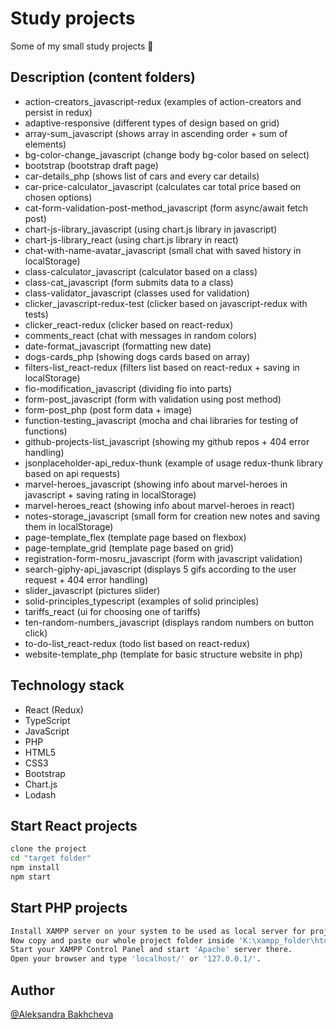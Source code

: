 # Study projects
Some of my small study projects 📖

## Description (content folders)
- action-creators_javascript-redux (examples of action-creators and persist in redux)
- adaptive-responsive (different types of design based on grid)
- array-sum_javascript (shows array in ascending order + sum of elements)
- bg-color-change_javascript (change body bg-color based on select)
- bootstrap (bootstrap draft page)
- car-details_php (shows list of cars and every car details)
- car-price-calculator_javascript (calculates car total price based on chosen options)
- cat-form-validation-post-method_javascript (form async/await fetch post)
- chart-js-library_javascript (using chart.js library in javascript)
- chart-js-library_react (using chart.js library in react)
- chat-with-name-avatar_javascript (small chat with saved history in localStorage)
- class-calculator_javascript (calculator based on a class)
- class-cat_javascript (form submits data to a class)
- class-validator_javascript (classes used for validation)
- clicker_javascript-redux-test (clicker based on javascript-redux with tests)
- clicker_react-redux (clicker based on react-redux)
- comments_react (chat with messages in random colors)
- date-format_javascript (formatting new date)
- dogs-cards_php (showing dogs cards based on array)
- filters-list_react-redux (filters list based on react-redux + saving in localStorage)
- fio-modification_javascript (dividing fio into parts)
- form-post_javascript (form with validation using post method)
- form-post_php (post form data + image)
- function-testing_javascript (mocha and chai libraries for testing of functions)
- github-projects-list_javascript (showing my github repos + 404 error handling)
- jsonplaceholder-api_redux-thunk (example of usage redux-thunk library based on api requests)
- marvel-heroes_javascript (showing info about marvel-heroes in javascript + saving rating in localStorage)
- marvel-heroes_react (showing info about marvel-heroes in react)
- notes-storage_javascript (small form for creation new notes and saving them in localStorage)
- page-template_flex (template page based on flexbox)
- page-template_grid (template page based on grid)
- registration-form-mosru_javascript (form with javascript validation)
- search-giphy-api_javascript (displays 5 gifs according to the user request + 404 error handling)
- slider_javascript (pictures slider)
- solid-principles_typescript (examples of solid principles)
- tariffs_react (ui for choosing one of tariffs)
- ten-random-numbers_javascript (displays random numbers on button click)
- to-do-list_react-redux (todo list based on react-redux)
- website-template_php (template for basic structure website in php)

## Technology stack
- React (Redux)
- TypeScript
- JavaScript
- PHP
- HTML5
- CSS3
- Bootstrap
- Chart.js
- Lodash

## Start React projects
```bash
clone the project
cd "target folder"
npm install
npm start
```

## Start PHP projects
```bash
Install XAMPP server on your system to be used as local server for project (lets say you installed it in 'K:\xampp_folder' folder)
Now copy and paste our whole project folder inside 'K:\xampp_folder\htdocs'
Start your XAMPP Control Panel and start 'Apache' server there.
Open your browser and type 'localhost/' or '127.0.0.1/'.
```

## Author
[@Aleksandra Bakhcheva](https://github.com/AleksandraBakhcheva)
